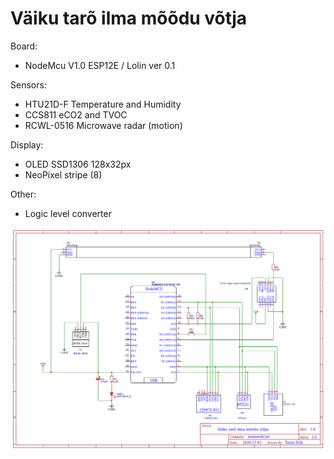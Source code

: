 # Väiku tarõ ilma mõõdu võtja

Board:

- NodeMcu V1.0 ESP12E / Lolin ver 0.1

Sensors:

- HTU21D-F Temperature and Humidity
- CCS811 eCO2 and TVOC
- RCWL-0516 Microwave radar (motion)

Display:

- OLED SSD1306 128x32px
- NeoPixel stripe (8)

Other:

- Logic level converter

![Schematic](img/Schematic_vaiku-tar6-ilm_2020-11-03_19-28-43.png)
